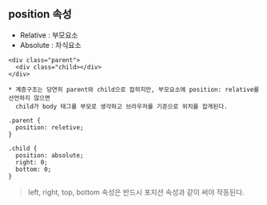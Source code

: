 ## position 속성

  - Relative : 부모요소
  - Absolute : 자식요소

~~~
<div class="parent">
  <div class="child></div>
</div>

* 계층구조는 당연히 parent와 child으로 잡히지만, 부모요소에 position: relative를 선언하지 않으면
  child가 body 태그를 부모로 생각하고 브라우저를 기준으로 위치를 잡게된다. 
~~~

~~~
.parent {
  position: reletive;
}

.child {
  position: absolute;
  right: 0;
  bottom: 0;
}
~~~

> left, right, top,  bottom 속성은 반드시 포지션 속성과 같이 써야 작동된다.
